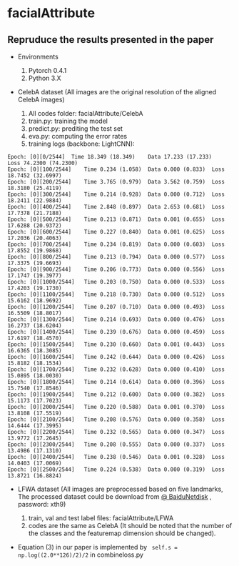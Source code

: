 # facialAttribute

## Repruduce the results presented in the paper

- Environments
  1. Pytorch 0.4.1
  2. Python 3.X
  
- CelebA dataset (All images are the original resolution of the aligned CelebA images)
  1. All codes folder: facialAttribute/CelebA 
  2. train.py: training the model
  3. predict.py: prediting the test set
  4. eva.py: computing the error rates
  5. training logs (backbone: LightCNN):
```lr: 0.01
Epoch: [0][0/2544]	Time 18.349 (18.349)	Data 17.233 (17.233)	Loss 74.2300 (74.2300)
Epoch: [0][100/2544]	Time 0.234 (1.058)	Data 0.000 (0.833)	Loss 18.7452 (32.6997)
Epoch: [0][200/2544]	Time 3.765 (0.979)	Data 3.562 (0.759)	Loss 18.3180 (25.4119)
Epoch: [0][300/2544]	Time 0.214 (0.928)	Data 0.000 (0.712)	Loss 18.2411 (22.9884)
Epoch: [0][400/2544]	Time 2.848 (0.897)	Data 2.653 (0.681)	Loss 17.7378 (21.7188)
Epoch: [0][500/2544]	Time 0.213 (0.871)	Data 0.001 (0.655)	Loss 17.6288 (20.9372)
Epoch: [0][600/2544]	Time 0.227 (0.840)	Data 0.001 (0.625)	Loss 17.2036 (20.4063)
Epoch: [0][700/2544]	Time 0.234 (0.819)	Data 0.000 (0.603)	Loss 17.8552 (19.9868)
Epoch: [0][800/2544]	Time 0.213 (0.794)	Data 0.000 (0.577)	Loss 17.3375 (19.6693)
Epoch: [0][900/2544]	Time 0.206 (0.773)	Data 0.000 (0.556)	Loss 17.1747 (19.3977)
Epoch: [0][1000/2544]	Time 0.203 (0.750)	Data 0.000 (0.533)	Loss 17.4203 (19.1730)
Epoch: [0][1100/2544]	Time 0.218 (0.730)	Data 0.000 (0.512)	Loss 15.6162 (18.9692)
Epoch: [0][1200/2544]	Time 0.207 (0.710)	Data 0.000 (0.493)	Loss 16.5509 (18.8017)
Epoch: [0][1300/2544]	Time 0.214 (0.693)	Data 0.000 (0.476)	Loss 16.2737 (18.6204)
Epoch: [0][1400/2544]	Time 0.239 (0.676)	Data 0.000 (0.459)	Loss 17.6197 (18.4570)
Epoch: [0][1500/2544]	Time 0.230 (0.660)	Data 0.001 (0.443)	Loss 16.6365 (18.3085)
Epoch: [0][1600/2544]	Time 0.242 (0.644)	Data 0.000 (0.426)	Loss 15.8182 (18.1534)
Epoch: [0][1700/2544]	Time 0.232 (0.628)	Data 0.000 (0.410)	Loss 15.0895 (18.0030)
Epoch: [0][1800/2544]	Time 0.214 (0.614)	Data 0.000 (0.396)	Loss 15.7540 (17.8546)
Epoch: [0][1900/2544]	Time 0.212 (0.600)	Data 0.000 (0.382)	Loss 15.1173 (17.7023)
Epoch: [0][2000/2544]	Time 0.220 (0.588)	Data 0.001 (0.370)	Loss 13.8108 (17.5519)
Epoch: [0][2100/2544]	Time 0.208 (0.576)	Data 0.000 (0.358)	Loss 14.6444 (17.3995)
Epoch: [0][2200/2544]	Time 0.232 (0.565)	Data 0.000 (0.347)	Loss 13.9772 (17.2645)
Epoch: [0][2300/2544]	Time 0.208 (0.555)	Data 0.000 (0.337)	Loss 13.4986 (17.1310)
Epoch: [0][2400/2544]	Time 0.238 (0.546)	Data 0.001 (0.328)	Loss 14.0403 (17.0069)
Epoch: [0][2500/2544]	Time 0.224 (0.538)	Data 0.000 (0.319)	Loss 13.8721 (16.8824)
```
- LFWA dataset (All images are preprocessed based on five landmarks, The processed dataset could be download from [@ BaiduNetdisk](https://pan.baidu.com/s/1-bxzom7IqhvXWWejS48P1Q) , password: xth9)
  1. train, val and test label files: facialAttribute/LFWA 
  2. codes are the same as CelebA (It should be noted that the number of the classes and the featuremap dimension should be changed).

- Equation (3) in our paper is implemented by ``` self.s = np.log((2.0**126)/2)/2```  in combineloss.py
